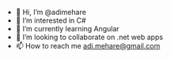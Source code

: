 - 👋 Hi, I’m @adimehare
- 👀 I’m interested in C#
- 🌱 I’m currently learning Angular
- 💞️ I’m looking to collaborate on .net web apps
- 📫 How to reach me adi.mehare@gmail.com

<!---
adimehare/adimehare is a ✨ special ✨ repository because its `README.md` (this file) appears on your GitHub profile.
You can click the Preview link to take a look at your changes.
--->
